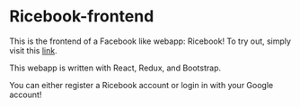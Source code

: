 # Ricebook-frontend

This is the frontend of a Facebook like webapp: Ricebook!
To try out, simply visit this [link](http://yw90-final-fe.surge.sh/).

This webapp is written with React, Redux, and Bootstrap.

You can either register a Ricebook account or login in with your Google account!
